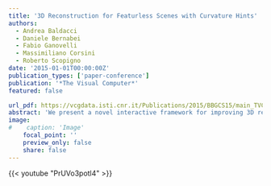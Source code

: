 ```yaml
---
title: '3D Reconstruction for Featurless Scenes with Curvature Hints'
authors:
  - Andrea Baldacci
  - Daniele Bernabei
  - Fabio Ganovelli
  - Massimiliano Corsini
  - Roberto Scopigno
date: '2015-01-01T00:00:00Z'
publication_types: ['paper-conference']
publication: '*The Visual Computer*'
featured: false

url_pdf: https://vcgdata.isti.cnr.it/Publications/2015/BBGCS15/main_TVC.pdf
abstract: 'We present a novel interactive framework for improving 3D reconstruction starting from incomplete or noisy results obtained through image-based reconstruction algorithms. The core idea is to enable the user to provide localized hints on the curvature of the surface, which are turned into constraints during an energy minimization reconstruction. To make this task simple we propose two algorithms. The first is a multi-view segmentation algorithm that allows the user to propagate the foreground selection of one or more images both to all the images of the input set and to the 3D points, in order to accurately select the part of the scene to be reconstructed. The second is a fast GPU-based algorithm for the reconstruction of smooth surfaces from multiple views, which incorporates the hints provided by the user. We show that our framework can turn a poor quality reconstruction produced with state-ofthe-art image-based reconstruction methods into a high quality one.'
image:
#    caption: 'Image'
    focal_point: ''
    preview_only: false
    share: false
---
```


{{< youtube "PrUVo3potl4" >}}
